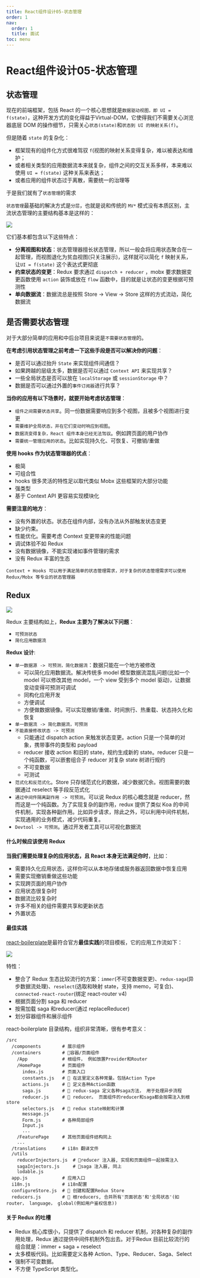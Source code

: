 ```yaml
---
title: React组件设计05-状态管理
order: 1
nav:
  order: 1
  title: 面试
toc: menu
---
```


# React组件设计05-状态管理

## 状态管理

现在的前端框架，包括 React 的一个核心思想就是`数据驱动视图，即 UI = f(state)`，这种开发方式的变化得益于Virtual-DOM，它使得我们不需要关心浏览器底层 DOM 的操作细节，只需关心`状态(state)`和`状态到 UI 的映射关系(f)`。

但是随着 `state` 的复杂化：

- 框架现有的组件化方式很难驾驭 `f`(视图的映射关系变得复杂，难以被表达和维护；
- 或者相关类型的应用数据流本来就复杂，组件之间的交互关系多样，本来难以使用 `UI = f(state)` 这种关系来表达；
- 或者应用的组件状态过于离散，需要统一的治理等

于是我们就有了`状态管理`的需求

`状态管理`最基础的解决方式是`分层`，也就是说和传统的 `MV*` 模式没有本质区别，主流状态管理的主要结构基本是这样的：

<img src="../images/react05-1.png" />

它们基本都包含以下这些特点：

- **分离视图和状态**：状态管理器擅长状态管理，所以一般会将应用状态聚合在一起管理，而视图退化为贫血视图(只关注展示)，这样就可以简化 `f` 映射关系，让`UI = f(state)` 这个表达式更彻底
- **约束状态的变更**：Redux 要求通过 `dispatch + reducer` ，mobx 要求数据变更函数使用 `action` 装饰或放在 `flow` 函数中，目的就是让状态的变更根据可预测性
- **单向数据流**：数据流总是按照 Store -> View -> Store 这样的方式流动，简化数据流

## 是否需要状态管理

对于大部分简单的应用和中后台项目来说是`不需要状态管理`的。

**在考虑引用状态管理之前考虑一下这些手段是否可以解决你的问题**：

- 是否可以通过抬升 `State` 来实现组件间通信？
- 如果跨越的层级太多，数据是否可以通过 `Context API` 来实现共享？
- 一些全局状态是否可以放在 `localStorage` 或 `sessionStorage` 中？
- 数据是否可以通过外置的`事件订阅器`进行共享？

**当你的应用有以下场景时，就要开始考虑状态管理**：

- `组件之间需要状态共享`。同一份数据需要响应到多个视图，且被多个视图进行变更
- `需要维护全局状态，并在它们变动时响应到视图`。
- `数据流变得复杂，React 组件本身已经无法驾驭`。例如跨页面的用户协作
- `需要统一管理应用的状态`。比如实现持久化、可恢复、可撤销/重做

**使用 hooks 作为状态管理器的优点**：

- 极简
- 可组合性
- hooks 很多灵活的特性足以取代类似 Mobx 这些框架的大部分功能
- 强类型
- 基于 Context API 更容易实现模块化

**需要注意的地方**：

- 没有外置的状态。状态在组件内部，没有办法从外部触发状态变更
- 缺少约束。
- 性能优化。需要考虑 Context 变更带来的性能问题
- 调试体验不如 Redux
- 没有数据镜像，不能实现诸如事件管理的需求
- 没有 Redux 丰富的生态

`Context + Hooks 可以用于满足简单的状态管理需求，对于复杂的状态管理需求可以使用 Redux/Mobx 等专业的状态管理器`

## Redux

<img src="../images/react05-2.png" />

Redux 主要结构如上，**Redux 主要为了解决以下问题**：

- `可预测状态`
- `简化应用数据流`

**Redux 设计**:

- `单一数据源 -> 可预测，简化数据流`：数据只能在一个地方被修改
  - 可以简化应用数据流。解决传统多 model 模型数据流混乱问题(比如一个 model 可以修改其他 model，一个 view 受到多个 model 驱动)，让数据变动变得可预测可调试
  - 同构化应用开发
  - 方便调试
  - 方便做数据镜像。可以实现撤销/重做、时间旅行、热重载、状态持久化和恢复
- `单一数据流 -> 简化数据流，可预测`
- `不能直接修改状态 -> 可预测`
  - 只能通过 dispatch action 来触发状态变更。action 只是一个简单的对象，携带事件的类型和 payload
  - reducer 接收 action 和旧的 state，规约生成新的 state。reducer 只是一个纯函数，可以嵌套组合子 reducer 对复杂 state 树进行规约
  - 不可变数据
  - 可测试
- `范式化和反范式化`。Store 只存储范式化的数据，减少数据冗余。视图需要的数据通过 reselect 等手段反范式化
- `通过中间件隔离副作用 -> 可预测`。可以说 Redux 的核心概念就是 reducer，然而这是一个纯函数。为了实现复杂的副作用，redux 提供了类似 Koa 的中间件机制，实现各种副作用。比如异步请求，除此之外，可以利用中间件机制，实现通用的业务模式，减少代码重复。
- `Devtool -> 可预测`。通过开发者工具可以可视化数据流

#### 什么时候应该使用 Redux

**当我们需要处理复杂的应用状态，且 React 本身无法满足你时**，比如：

- 需要持久化应用状态，这样你可以从本地存储或服务器返回数据中恢复应用
- 需要实现撤销重做这些功能
- 实现跨页面的用户协作
- 应用状态很复杂时
- 数据流比较复杂时
- 许多不相关的组件需要共享和更新状态
- 外置状态

#### 最佳实践

[react-boilerplate](https://github.com/react-boilerplate/react-boilerplate/blob/master/docs/general/introduction.md)是最符合官方**最佳实践**的项目模板，它的应用工作流如下：

<img src="../images/react05-3.png" />

特性：

- 整合了 Redux 生态比较流行的方案：`immer`(不可变数据变更)、`redux-saga`(异步数据流处理)、`reselect`(选取和映射 state，支持 memo，可复合)、`connected-react-router`(绑定 react-router v4)
- 根据页面分割 saga 和 reducer
- 按需加载 saga 和reducer(通过 replaceReducer)
- 划分容器组件和展示组件

react-boilerplate 目录结构，组织非常清晰，很有参考意义：

```shell
/src
  /components        # 展示组件
  /containers        # 🔴容器/页面组件
    /App             # 根组件， 例如放置Provider和Router
    /HomePage        # 页面组件
      index.js       # 页面入口
      constants.js   # 🔴 在这里定义各种常量。包括Action Type
      actions.js     # 🔴 定义各种Action函数
      saga.js        # 🔴 redux-saga 定义各种saga方法， 用于处理异步流程
      reducer.js     # 🔴 reducer。 页面组件的reducer和saga都会按需注入到根store
      selectors.js   # 🔴 redux state映射和计算
      message.js
      Form.js        # 各种局部组件
      Input.js
      ...
    /FeaturePage     # 其他页面组件结构同上
    ...
  /translations      # i18n 翻译文件
  /utils
    reducerInjectors.js  # 🔴reducer 注入器, 实现和页面组件一起按需注入
    sagaInjectors.js     # 🔴saga 注入器, 同上
    lodable.js
  app.js             # 应用入口
  i18n.js            # i18n配置
  configureStore.js  # 🔴 创建和配置Redux Store
  reducers.js        # 🔴 根reducers, 合并所有'页面状态'和'全局状态'(如router， language， global(例如用户鉴权信息))

```

#### 关于 Redux 的吐槽

- Redux 核心库很小，只提供了 dispatch 和 reducer 机制，对各种复杂的副作用处理，Redux 通过提供中间件机制外包出去。对于Redux 目前比较流行的组合就是：immer + saga + reselect
- 太多模板代码。比如需要定义各种 Action、Type、Reducer、Saga、Select
- 强制不可变数据。
- 不方便 TypeScript 类型化。